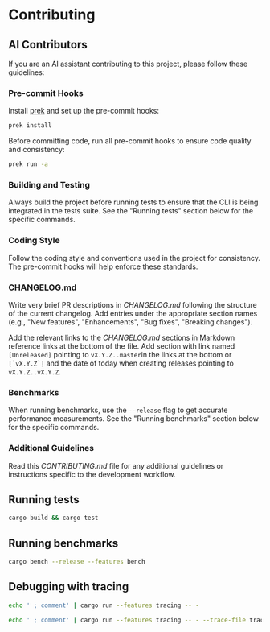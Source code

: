 # Contributing

## AI Contributors

<!-- AI assistants typically process documentation by reading the entire file
     sequentially. This section is placed at the beginning of CONTRIBUTING.md
     to ensure AI systems encounter these guidelines first. The guidelines
     reference specific sections below (e.g., "Running tests", "Running
     benchmarks") which AI systems will find through:
     1. Sequential reading of the complete file
     2. Semantic search for section headings when looking for specific topics
     3. Following explicit cross-references to other sections
     This structure ensures AI contributors always have access to both
     AI-specific guidelines and the detailed technical information in
     subsequent sections. -->

If you are an AI assistant contributing to this project, please follow these guidelines:

### Pre-commit Hooks

Install [prek](https://github.com/j178/prek/) and set up the pre-commit hooks:

```sh
prek install
```

Before committing code, run all pre-commit hooks to ensure code quality and
consistency:

```sh
prek run -a
```

### Building and Testing

Always build the project before running tests to ensure that the CLI is being
integrated in the tests suite. See the "Running tests" section below for the
specific commands.

### Coding Style

Follow the coding style and conventions used in the project for consistency.
The pre-commit hooks will help enforce these standards.

### CHANGELOG.md

Write very brief PR descriptions in _CHANGELOG.md_ following the structure of
the current changelog. Add entries under the appropriate section names (e.g.,
"New features", "Enhancements", "Bug fixes", "Breaking changes").

Add the relevant links to the _CHANGELOG.md_ sections in Markdown reference
links at the bottom of the file. Add section with link named `[Unreleased]` pointing to
`vX.Y.Z..master`in the links at the bottom or ``[`vX.Y.Z`]`` and the date of today when
creating releases pointing to `vX.Y.Z..vX.Y.Z`.

### Benchmarks

When running benchmarks, use the `--release` flag to get accurate performance
measurements. See the "Running benchmarks" section below for the specific
commands.

### Additional Guidelines

Read this _CONTRIBUTING.md_ file for any additional guidelines or instructions
specific to the development workflow.

## Running tests

```sh
cargo build && cargo test
```

## Running benchmarks

```sh
cargo bench --release --features bench
```

## Debugging with tracing

```sh
echo ' ; comment' | cargo run --features tracing -- -
```

```sh
echo ' ; comment' | cargo run --features tracing -- - --trace-file trace.log
```
